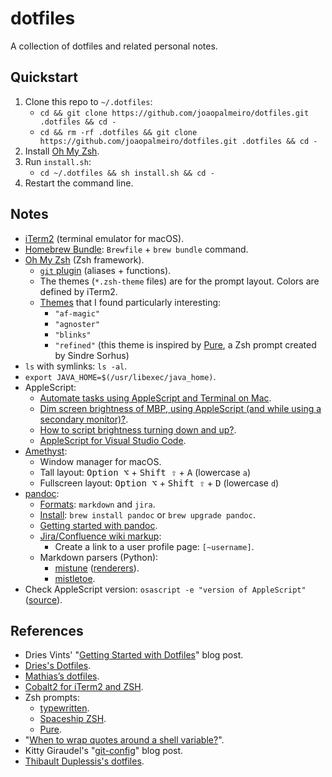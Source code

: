 # dotfiles

A collection of dotfiles and related personal notes.

## Quickstart

1. Clone this repo to `~/.dotfiles`:
   - `cd && git clone https://github.com/joaopalmeiro/dotfiles.git .dotfiles && cd -`
   - `cd && rm -rf .dotfiles && git clone https://github.com/joaopalmeiro/dotfiles.git .dotfiles && cd -`
2. Install [Oh My Zsh](https://github.com/ohmyzsh/ohmyzsh).
3. Run `install.sh`:
   - `cd ~/.dotfiles && sh install.sh && cd -`
4. Restart the command line.

## Notes

- [iTerm2](https://iterm2.com/) (terminal emulator for macOS).
- [Homebrew Bundle](https://github.com/Homebrew/homebrew-bundle): `Brewfile` + `brew bundle` command.
- [Oh My Zsh](https://github.com/ohmyzsh/ohmyzsh) (Zsh framework).
  - [`git` plugin](https://github.com/ohmyzsh/ohmyzsh/tree/master/plugins/git) (aliases + functions).
  - The themes (`*.zsh-theme` files) are for the prompt layout. Colors are defined by iTerm2.
  - [Themes](https://github.com/ohmyzsh/ohmyzsh/wiki/Themes) that I found particularly interesting:
    - `"af-magic"`
    - `"agnoster"`
    - `"blinks"`
    - `"refined"` (this theme is inspired by [Pure](https://github.com/sindresorhus/pure), a Zsh prompt created by Sindre Sorhus)
- `ls` with symlinks: `ls -al`.
- `export JAVA_HOME=$(/usr/libexec/java_home)`.
- AppleScript:
  - [Automate tasks using AppleScript and Terminal on Mac](https://support.apple.com/en-gb/guide/terminal/trml1003/2.10/mac/10.15).
  - [Dim screen brightness of MBP, using AppleScript (and while using a secondary monitor)?](https://apple.stackexchange.com/a/285907).
  - [How to script brightness turning down and up?](https://apple.stackexchange.com/questions/334013/how-to-script-brightness-turning-down-and-up).
  - [AppleScript for Visual Studio Code](https://marketplace.visualstudio.com/items?itemName=idleberg.applescript).
- [Amethyst](https://github.com/ianyh/Amethyst):
  - Window manager for macOS.
  - Tall layout: <kbd>Option ⌥</kbd> + <kbd>Shift ⇧</kbd> + <kbd>A</kbd> (lowercase `a`)
  - Fullscreen layout: <kbd>Option ⌥</kbd> + <kbd>Shift ⇧</kbd> + <kbd>D</kbd> (lowercase `d`)
- [pandoc](https://pandoc.org/):
  - [Formats](https://pandoc.org/MANUAL.html#general-options): `markdown` and `jira`.
  - [Install](https://pandoc.org/installing.html): `brew install pandoc` or `brew upgrade pandoc`.
  - [Getting started with pandoc](https://pandoc.org/getting-started.html).
  - [Jira/Confluence wiki markup](https://jira.atlassian.com/secure/WikiRendererHelpAction.jspa?section=all):
    - Create a link to a user profile page: `[~username]`.
  - Markdown parsers (Python):
    - [mistune](https://github.com/lepture/mistune) ([renderers](https://mistune.readthedocs.io/en/latest/advanced.html#use-renderers)).
    - [mistletoe](https://github.com/miyuchina/mistletoe).
- Check AppleScript version: `osascript -e "version of AppleScript"` ([source](https://gist.github.com/SnoringFrog/c29c3180dcd92bd571b6)).

## References

- Dries Vints' "[Getting Started with Dotfiles](https://driesvints.com/blog/getting-started-with-dotfiles)" blog post.
- [Dries's Dotfiles](https://github.com/driesvints/dotfiles).
- [Mathias’s dotfiles](https://github.com/mathiasbynens/dotfiles).
- [Cobalt2 for iTerm2 and ZSH](https://github.com/wesbos/Cobalt2-iterm).
- Zsh prompts:
  - [typewritten](https://github.com/reobin/typewritten).
  - [Spaceship ZSH](https://github.com/denysdovhan/spaceship-prompt).
  - [Pure](https://github.com/sindresorhus/pure).
- "[When to wrap quotes around a shell variable?](https://stackoverflow.com/a/10067297)".
- Kitty Giraudel's "[git-config](https://kittygiraudel.com/snippets/git-config/)" blog post.
- [Thibault Duplessis's dotfiles](https://github.com/ornicar/dotfiles).
